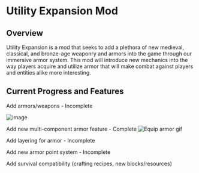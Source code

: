 # Utility Expansion Mod

## Overview
Utility Expansion is a mod that seeks to add a plethora of new medieval, classical, and bronze-age weaponry and armors into the game through our immersive armor system. This mod will introduce new mechanics into the way players acquire and utilize armor that will make combat against players and entities alike more interesting. 

## Current Progress and Features
Add armors/weapons - Incomplete

![image](https://github.com/boomty/UtilityExpansion/assets/114364542/3361f942-6d7a-48eb-acfd-043be2439924)

Add new multi-component armor feature - Complete
![Equip armor gif](https://imgur.com/a/Fh9z303)

Add layering for armor - Incomplete

Add new armor point system - Incomplete

Add survival compatibility (crafting recipes, new blocks/resources)
